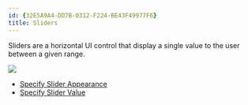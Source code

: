 ```yaml
---
id: {32E5A9A4-DD7B-0312-F224-BE43F49977F6}  
title: Sliders  
---
```


Sliders are a horizontal UI control that display a single value to the user
between a given range.&nbsp;

 ![](Images/SliderAppearance.png)

-   [Specify Slider Appearance](/recipes/ios/standard_controls/sliders/specify_slider_appearance) 
-   [Specify Slider Value](/recipes/ios/standard_controls/sliders/specify_slider_value)